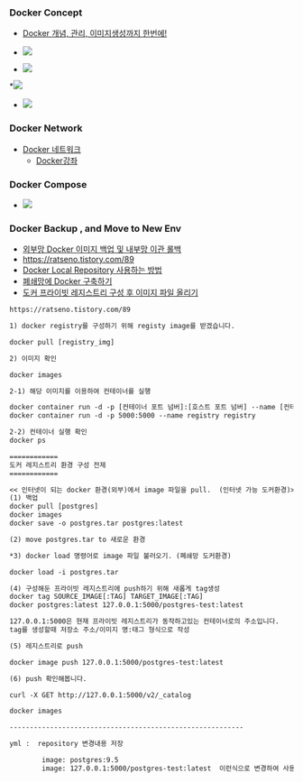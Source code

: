### Docker Concept

* [Docker 개념, 관리, 이미지생성까지 한번에!](https://cultivo-hy.github.io/docker/image/usage/2019/03/14/Docker%EC%A0%95%EB%A6%AC/)
* ![](https://subicura.com/assets/article_images/2017-01-19-docker-guide-for-beginners-1/image-layer.png)

* ![](https://subicura.com/assets/article_images/2017-01-19-docker-guide-for-beginners-1/image-url.png)
 
 *![](https://subicura.com/assets/article_images/2017-02-10-docker-guide-for-beginners-create-image-and-deploy/create-image.png)
 
 * ![](https://subicura.com/assets/article_images/2017-02-10-docker-guide-for-beginners-create-image-and-deploy/docker-registry.png)

### Docker Network
* [Docker 네트워크](https://youngmind.tistory.com/entry/%EB%8F%84%EC%BB%A4-%EA%B0%95%EC%A2%8C-3-%EB%8F%84%EC%BB%A4-%EB%84%A4%ED%8A%B8%EC%9B%8C%ED%81%AC-1)
  * [Docker강좌 ](https://youngmind.tistory.com/category/%EA%B0%80%EC%83%81%ED%99%94/Docker_K8s)
### Docker Compose
* ![](http://raccoonyy.github.io/content/images/2017/03/docker-compose-yml.png)
### Docker Backup , and Move to New Env

* [외부망 Docker 이미지 백업 및 내부망 이관 롤백](https://waspro.tistory.com/514)
* https://ratseno.tistory.com/89
* [Docker Local Repository 사용하는 방법](https://snowdeer.github.io/docker/2018/01/24/docker-use-local-repository/)
* [폐쇄망에 Docker 구축하기](https://waspro.tistory.com/465?category=831750%EF%BB%BF)
* [도커 프라이빗 레지스트리 구성 후 이미지 파일 올리기](https://ratseno.tistory.com/89)

  
```txt
https://ratseno.tistory.com/89

1) docker registry를 구성하기 위해 registy image를 받겠습니다.

docker pull [registry_img]

2) 이미지 확인

docker images

2-1) 해당 이미지를 이용하여 컨테이너를 실행

docker container run -d -p [컨테이너 포트 넘버]:[호스트 포트 넘버] --name [컨테이너명] registry
docker container run -d -p 5000:5000 --name registry registry

2-2) 컨테이너 실행 확인
docker ps

============
도커 레지스트리 환경 구성 전제
============

<< 인터넷이 되는 docker 환경(외부)에서 image 파일을 pull.  (인터넷 가능 도커환경)>>
(1) 백업
docker pull [postgres]
docker images
docker save -o postgres.tar postgres:latest

(2) move postgres.tar to 새로운 환경

*3) docker load 명령어로 image 파일 불러오기. (폐쇄망 도커환경)

docker load -i postgres.tar

(4) 구성해둔 프라이빗 레지스트리에 push하기 위해 새롭게 tag생성
docker tag SOURCE_IMAGE[:TAG] TARGET_IMAGE[:TAG]
docker postgres:latest 127.0.0.1:5000/postgres-test:latest

127.0.0.1:5000은 현재 프라이빗 레지스트리가 동작하고있는 컨테이너로의 주소입니다.
tag를 생성할때 저장소 주소/이미지 명:태그 형식으로 작성

(5) 레지스트리로 push

docker image push 127.0.0.1:5000/postgres-test:latest

(6) push 확인해봅니다.  

curl -X GET http://127.0.0.1:5000/v2/_catalog

docker images

----------------------------------------------------------

yml :  repository 변경내용 저장

        image: postgres:9.5 
        image: 127.0.0.1:5000/postgres-test:latest  이런식으로 변경하여 사용할수 있습니다.
```        
